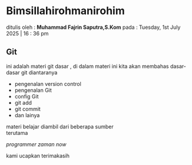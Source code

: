 # Bimsillahirohmanirohim

ditulis oleh : **Muhammad Fajrin Saputra,S.Kom**
pada : Tuesday, 1st July  2025 | 16 : 36 pm
## Git
ini adalah materi git dasar , di dalam materi ini kita akan membahas dasar-dasar git
diantaranya

- pengenalan version control
- pengenalan Git
- config Git
- git add
- git commit
- dan lainya 

materi belajar diambil dari beberapa sumber  
terutama  

*programmer zaman now*

kami ucapkan terimakasih

